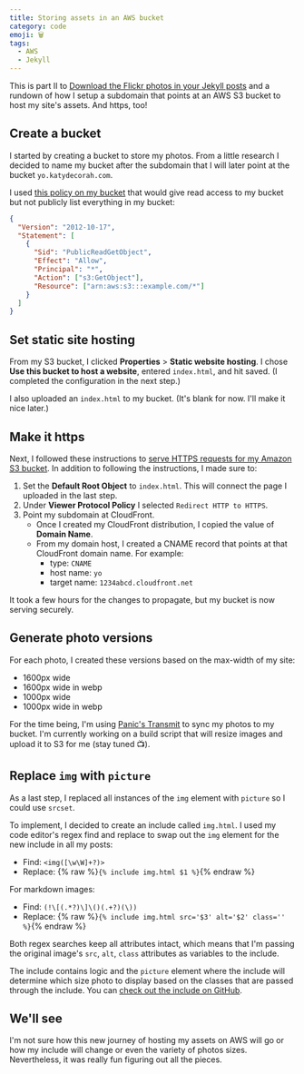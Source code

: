 ```yaml
---
title: Storing assets in an AWS bucket
category: code
emoji: 🗑
tags:
  - AWS
  - Jekyll
---
```


This is part II to [Download the Flickr photos in your Jekyll posts](/code/flickr-to-jekyll) and a rundown of how I setup a subdomain that points at an AWS S3 bucket to host my site's assets. And https, too!

## Create a bucket

I started by creating a bucket to store my photos. From a little research I decided to name my bucket after the subdomain that I will later point at the bucket `yo.katydecorah.com`.

I used [this policy on my bucket](https://docs.aws.amazon.com/AmazonS3/latest/dev/website-hosting-custom-domain-walkthrough.html#root-domain-walkthrough-s3-tasks) that would give read access to my bucket but not publicly list everything in my bucket:

```json
{
  "Version": "2012-10-17",
  "Statement": [
    {
      "Sid": "PublicReadGetObject",
      "Effect": "Allow",
      "Principal": "*",
      "Action": ["s3:GetObject"],
      "Resource": ["arn:aws:s3:::example.com/*"]
    }
  ]
}
```

## Set static site hosting

From my S3 bucket, I clicked **Properties** > **Static website hosting**. I chose **Use this bucket to host a website**, entered `index.html`, and hit saved. (I completed the configuration in the next step.)

I also uploaded an `index.html` to my bucket. (It's blank for now. I'll make it nice later.)

## Make it https

Next, I followed these instructions to [serve HTTPS requests for my Amazon S3 bucket](https://aws.amazon.com/premiumsupport/knowledge-center/cloudfront-https-requests-s3/). In addition to following the instructions, I made sure to:

1. Set the **Default Root Object** to `index.html`. This will connect the page I uploaded in the last step.
2. Under **Viewer Protocol Policy** I selected `Redirect HTTP to HTTPS`.
3. Point my subdomain at CloudFront.
   - Once I created my CloudFront distribution, I copied the value of **Domain Name**.
   - From my domain host, I created a CNAME record that points at that CloudFront domain name. For example:
     - type: `CNAME`
     - host name: `yo`
     - target name: `1234abcd.cloudfront.net`

It took a few hours for the changes to propagate, but my bucket is now serving securely.

## Generate photo versions

For each photo, I created these versions based on the max-width of my site:

- 1600px wide
- 1600px wide in webp
- 1000px wide
- 1000px wide in webp

For the time being, I'm using [Panic's Transmit](https://panic.com/transmit/) to sync my photos to my bucket. I'm currently working on a build script that will resize images and upload it to S3 for me (stay tuned 📺).

## Replace `img` with `picture`

As a last step, I replaced all instances of the `img` element with `picture` so I could use `srcset`.

To implement, I decided to create an include called `img.html`. I used my code editor's regex find and replace to swap out the `img` element for the new include in all my posts:

- Find: `<img([\w\W]+?)>`
- Replace: {% raw %}`{% include img.html $1 %}`{% endraw %}

For markdown images:

- Find: `(!\[(.*?)\]\()(.+?)(\))`
- Replace: {% raw %}`{% include img.html src='$3' alt='$2' class='' %}`{% endraw %}

Both regex searches keep all attributes intact, which means that I'm passing the original image's `src`, `alt`, `class` attributes as variables to the include.

The include contains logic and the `picture` element where the include will determine which size photo to display based on the classes that are passed through the include. You can [check out the include on GitHub](https://github.com/katydecorah/katydecorah.github.io/blob/68058c7316dbefde8f9a1eae5e0a94c83113911d/_includes/img.html).

## We'll see

I'm not sure how this new journey of hosting my assets on AWS will go or how my include will change or even the variety of photos sizes. Nevertheless, it was really fun figuring out all the pieces.
